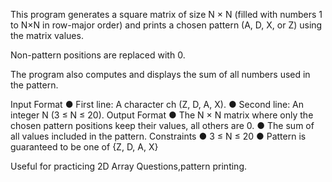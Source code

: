 This program generates a square matrix of size N × N (filled with numbers 1 to N×N in row-major order) and prints a chosen pattern (A, D, X, or Z) using the matrix values.

Non-pattern positions are replaced with 0.

The program also computes and displays the sum of all numbers used in the pattern.

Input Format 
● First line: A character ch (Z, D, A, X). 
● Second line: An integer N (3 ≤ N ≤ 20). 
Output Format 
● The N × N matrix where only the chosen pattern positions keep their values, all 
others are 0. 
● The sum of all values included in the pattern. 
Constraints 
● 3 ≤ N ≤ 20 
● Pattern is guaranteed to be one of {Z, D, A, X}

Useful for practicing 2D  Array Questions,pattern printing.
